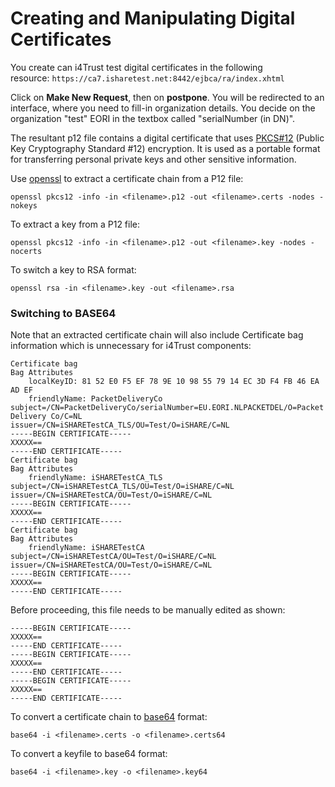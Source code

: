 # Creating and Manipulating Digital Certificates

You create can i4Trust test digital certificates in the following resource: `https://ca7.isharetest.net:8442/ejbca/ra/index.xhtml` 

Click on **Make New Request**, then on **postpone**. You will be redirected to an interface, where you need to fill-in organization details. 
You decide on the organization "test" EORI in the textbox called "serialNumber (in DN)". 

The resultant p12 file contains a digital certificate that uses [PKCS#12](https://en.wikipedia.org/wiki/PKCS_12) 
(Public Key Cryptography Standard #12) encryption. It is used as a portable format for transferring personal private keys and 
other sensitive information.


Use [openssl](https://en.wikipedia.org/wiki/OpenSSL) to extract a certificate chain from a P12 file:

```console
openssl pkcs12 -info -in <filename>.p12 -out <filename>.certs -nodes -nokeys
```

To extract a key from a P12 file:

```console
openssl pkcs12 -info -in <filename>.p12 -out <filename>.key -nodes -nocerts
```

To switch a key to RSA format:

```console
openssl rsa -in <filename>.key -out <filename>.rsa
```

###  Switching to BASE64

Note that an extracted certificate chain will also include Certificate bag information which is unnecessary 
for i4Trust components:

```text
Certificate bag
Bag Attributes
    localKeyID: 81 52 E0 F5 EF 78 9E 10 98 55 79 14 EC 3D F4 FB 46 EA AD EF 
    friendlyName: PacketDeliveryCo
subject=/CN=PacketDeliveryCo/serialNumber=EU.EORI.NLPACKETDEL/O=Packet Delivery Co/C=NL
issuer=/CN=iSHARETestCA_TLS/OU=Test/O=iSHARE/C=NL
-----BEGIN CERTIFICATE-----
XXXXX==
-----END CERTIFICATE-----
Certificate bag
Bag Attributes
    friendlyName: iSHARETestCA_TLS
subject=/CN=iSHARETestCA_TLS/OU=Test/O=iSHARE/C=NL
issuer=/CN=iSHARETestCA/OU=Test/O=iSHARE/C=NL
-----BEGIN CERTIFICATE-----
XXXXX==
-----END CERTIFICATE-----
Certificate bag
Bag Attributes
    friendlyName: iSHARETestCA
subject=/CN=iSHARETestCA/OU=Test/O=iSHARE/C=NL
issuer=/CN=iSHARETestCA/OU=Test/O=iSHARE/C=NL
-----BEGIN CERTIFICATE-----
XXXXX==
-----END CERTIFICATE-----
```

Before proceeding, this file needs to be manually edited as shown:

```text
-----BEGIN CERTIFICATE-----
XXXXX==
-----END CERTIFICATE-----
-----BEGIN CERTIFICATE-----
XXXXX==
-----END CERTIFICATE-----
-----BEGIN CERTIFICATE-----
XXXXX==
-----END CERTIFICATE-----
```


To convert a certificate chain to [base64](https://en.wikipedia.org/wiki/Base64) format: 

```console
base64 -i <filename>.certs -o <filename>.certs64
```

To convert a keyfile to base64 format: 

```console
base64 -i <filename>.key -o <filename>.key64
```

